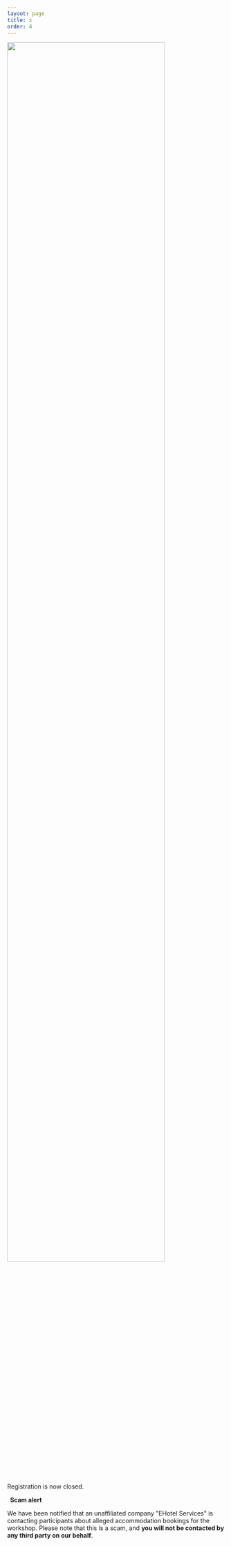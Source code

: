 ```yaml
---
layout: page
title: x
order: 4
---
```


<img src="https://media.timeout.com/images/105695654/image.jpg" width="85%" />



Registration is now closed.



<div class="warning"><p><b><i class="fas fa-exclamation-triangle"></i>&nbsp; Scam alert</b></p>
	<p>We have been notified that an unaffiliated company "EHotel Services" is contacting participants about alleged accommodation bookings for the workshop. Please note that this is a scam, and <b>you will not be contacted by any third party on our behalf</b>.</p>
</div>


